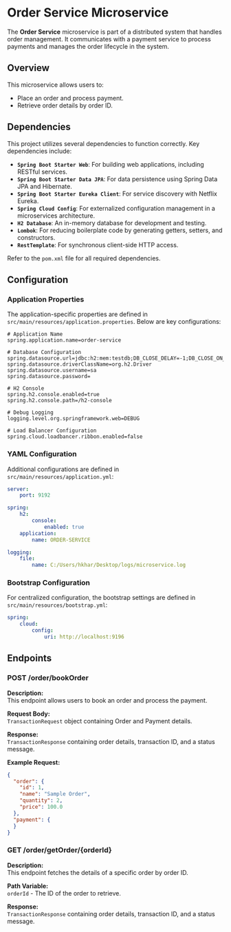 # Order Service Microservice

The **Order Service** microservice is part of a distributed system that handles order management. It communicates with a payment service to process payments and manages the order lifecycle in the system.

## Overview

This microservice allows users to:
- Place an order and process payment.
- Retrieve order details by order ID.

## Dependencies

This project utilizes several dependencies to function correctly. Key dependencies include:

- **`Spring Boot Starter Web`**: For building web applications, including RESTful services.
- **`Spring Boot Starter Data JPA`**: For data persistence using Spring Data JPA and Hibernate.
- **`Spring Boot Starter Eureka Client`**: For service discovery with Netflix Eureka.
- **`Spring Cloud Config`**: For externalized configuration management in a microservices architecture.
- **`H2 Database`**: An in-memory database for development and testing.
- **`Lombok`**: For reducing boilerplate code by generating getters, setters, and constructors.
- **`RestTemplate`**: For synchronous client-side HTTP access.

Refer to the `pom.xml` file for all required dependencies.

## Configuration

### Application Properties

The application-specific properties are defined in `src/main/resources/application.properties`. Below are key configurations:

```properties
# Application Name
spring.application.name=order-service

# Database Configuration
spring.datasource.url=jdbc:h2:mem:testdb;DB_CLOSE_DELAY=-1;DB_CLOSE_ON_EXIT=FALSE
spring.datasource.driverClassName=org.h2.Driver
spring.datasource.username=sa
spring.datasource.password=

# H2 Console
spring.h2.console.enabled=true
spring.h2.console.path=/h2-console

# Debug Logging
logging.level.org.springframework.web=DEBUG

# Load Balancer Configuration
spring.cloud.loadbancer.ribbon.enabled=false
```

### YAML Configuration

Additional configurations are defined in `src/main/resources/application.yml`:

```yaml
server:
    port: 9192

spring:
    h2:
        console:
            enabled: true
    application:
        name: ORDER-SERVICE

logging:
    file:
        name: C:/Users/hkhar/Desktop/logs/microservice.log
```

### Bootstrap Configuration

For centralized configuration, the bootstrap settings are defined in `src/main/resources/bootstrap.yml`:

```yaml
spring:
    cloud:
        config:
            uri: http://localhost:9196
```

## Endpoints

### POST /order/bookOrder

**Description:**  
This endpoint allows users to book an order and process the payment.

**Request Body:**  
`TransactionRequest` object containing Order and Payment details.

**Response:**  
`TransactionResponse` containing order details, transaction ID, and a status message.

**Example Request:**
```json
{
  "order": {
    "id": 1,
    "name": "Sample Order",
    "quantity": 2,
    "price": 100.0
  },
  "payment": {
  }
}
```

### GET /order/getOrder/{orderId}

**Description:**  
This endpoint fetches the details of a specific order by order ID.

**Path Variable:**  
`orderId` - The ID of the order to retrieve.

**Response:**  
`TransactionResponse` containing order details, transaction ID, and a status message.





